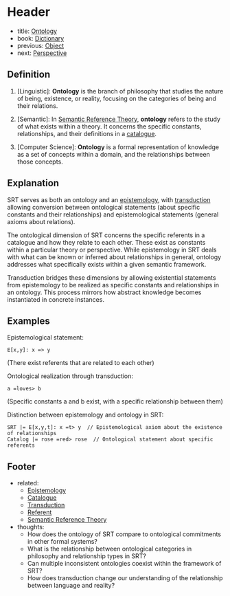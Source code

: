 # Header
- title: [Ontology](ontology.md)
- book: [Dictionary](.dictionary.md)
- previous: [Object](object.md)
- next: [Perspective](perspective.md)

## Definition

1. [Linguistic]: **Ontology** is the branch of philosophy that studies the nature of being, existence, or reality, focusing on the categories of being and their relations.

2. [Semantic]: In [Semantic Reference Theory](semantic-reference-theory.md), **ontology** refers to the study of what exists within a theory. It concerns the specific constants, relationships, and their definitions in a [catalogue](catalogue.md).

3. [Computer Science]: **Ontology** is a formal representation of knowledge as a set of concepts within a domain, and the relationships between those concepts.

## Explanation

SRT serves as both an ontology and an [epistemology](epistemology.md), with [transduction](transduction.md) allowing conversion between ontological statements (about specific constants and their relationships) and epistemological statements (general axioms about relations).

The ontological dimension of SRT concerns the specific referents in a catalogue and how they relate to each other. These exist as constants within a particular theory or perspective. While epistemology in SRT deals with what can be known or inferred about relationships in general, ontology addresses what specifically exists within a given semantic framework.

Transduction bridges these dimensions by allowing existential statements from epistemology to be realized as specific constants and relationships in an ontology. This process mirrors how abstract knowledge becomes instantiated in concrete instances.

## Examples

Epistemological statement:
```
E[x,y]: x => y
```
(There exist referents that are related to each other)

Ontological realization through transduction:
```
a =loves> b
```
(Specific constants a and b exist, with a specific relationship between them)

Distinction between epistemology and ontology in SRT:
```
SRT |= E[x,y,t]: x =t> y  // Epistemological axiom about the existence of relationships
Catalog |= rose =red> rose  // Ontological statement about specific referents
```

## Footer
- related: 
  - [Epistemology](epistemology.md)
  - [Catalogue](catalogue.md)
  - [Transduction](transduction.md)
  - [Referent](referent.md)
  - [Semantic Reference Theory](semantic-reference-theory.md)
- thoughts:
  - How does the ontology of SRT compare to ontological commitments in other formal systems?
  - What is the relationship between ontological categories in philosophy and relationship types in SRT?
  - Can multiple inconsistent ontologies coexist within the framework of SRT?
  - How does transduction change our understanding of the relationship between language and reality?